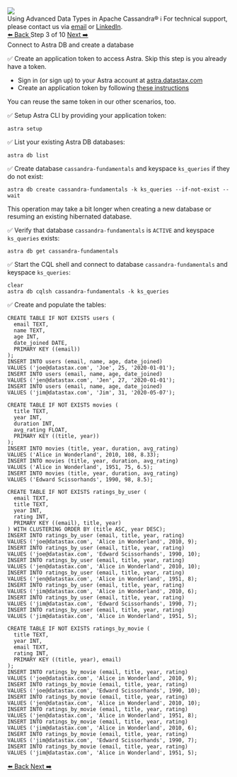 <!-- TOP -->
<div class="top">
  <img src="https://datastax-academy.github.io/katapod-shared-assets/images/ds-academy-logo.svg" />
  <div class="scenario-title-section">
    <span class="scenario-title">Using Advanced Data Types in Apache Cassandra®</span>
    <span class="scenario-subtitle">ℹ️ For technical support, please contact us via <a href="mailto:aleksandr.volochnev@datastax.com">email</a> or <a href="https://dtsx.io/aleks">LinkedIn</a>.</span>
  </div>
</div>

<!-- NAVIGATION -->
<div id="navigation-top" class="navigation-top">
 <a href='command:katapod.loadPage?[{"step":"step2-astra"}]' 
   class="btn btn-dark navigation-top-left">⬅️ Back
 </a>
<span class="step-count"> Step 3 of 10</span>
 <a href='command:katapod.loadPage?[{"step":"step4-astra"}]' 
    class="btn btn-dark navigation-top-right">Next ➡️
  </a>
</div>

<!-- CONTENT -->

<div class="step-title">Connect to Astra DB and create a database</div>

✅ Create an application token to access Astra. Skip this step is you already have a token.

<ul>
  <li>Sign in (or sign up) to your Astra account at <a href="https://astra.datastax.com" target="_blank">astra.datastax.com</a></li>
  <li>Create an application token by following <a href="https://awesome-astra.github.io/docs/pages/astra/create-token/" target="_blank">these instructions</a></li>
</ul>

You can reuse the same token in our other scenarios, too.

✅ Setup Astra CLI by providing your application token:
```
astra setup
```

✅ List your existing Astra DB databases:
```
astra db list
```

✅ Create database `cassandra-fundamentals` and keyspace `ks_queries` if they do not exist:
```
astra db create cassandra-fundamentals -k ks_queries --if-not-exist --wait
```

This operation may take a bit longer when creating a new database or resuming an existing hibernated database.

✅ Verify that database `cassandra-fundamentals` is `ACTIVE` and keyspace `ks_queries` exists:
```
astra db get cassandra-fundamentals
```

✅ Start the CQL shell and connect to database `cassandra-fundamentals` and keyspace `ks_queries`:
```
clear
astra db cqlsh cassandra-fundamentals -k ks_queries
```

✅ Create and populate the tables:
```
CREATE TABLE IF NOT EXISTS users (
  email TEXT,
  name TEXT,
  age INT,
  date_joined DATE,
  PRIMARY KEY ((email))
);
INSERT INTO users (email, name, age, date_joined) 
VALUES ('joe@datastax.com', 'Joe', 25, '2020-01-01');
INSERT INTO users (email, name, age, date_joined) 
VALUES ('jen@datastax.com', 'Jen', 27, '2020-01-01');
INSERT INTO users (email, name, age, date_joined) 
VALUES ('jim@datastax.com', 'Jim', 31, '2020-05-07');

CREATE TABLE IF NOT EXISTS movies (
  title TEXT,
  year INT,
  duration INT,
  avg_rating FLOAT,
  PRIMARY KEY ((title, year))
);
INSERT INTO movies (title, year, duration, avg_rating) 
VALUES ('Alice in Wonderland', 2010, 108, 8.33);
INSERT INTO movies (title, year, duration, avg_rating) 
VALUES ('Alice in Wonderland', 1951, 75, 6.5);
INSERT INTO movies (title, year, duration, avg_rating) 
VALUES ('Edward Scissorhands', 1990, 98, 8.5);

CREATE TABLE IF NOT EXISTS ratings_by_user (
  email TEXT,
  title TEXT,
  year INT,
  rating INT,
  PRIMARY KEY ((email), title, year)
) WITH CLUSTERING ORDER BY (title ASC, year DESC);
INSERT INTO ratings_by_user (email, title, year, rating) 
VALUES ('joe@datastax.com', 'Alice in Wonderland', 2010, 9);
INSERT INTO ratings_by_user (email, title, year, rating)  
VALUES ('joe@datastax.com', 'Edward Scissorhands', 1990, 10);
INSERT INTO ratings_by_user (email, title, year, rating) 
VALUES ('jen@datastax.com', 'Alice in Wonderland', 2010, 10);
INSERT INTO ratings_by_user (email, title, year, rating)  
VALUES ('jen@datastax.com', 'Alice in Wonderland', 1951, 8);
INSERT INTO ratings_by_user (email, title, year, rating) 
VALUES ('jim@datastax.com', 'Alice in Wonderland', 2010, 6);
INSERT INTO ratings_by_user (email, title, year, rating)  
VALUES ('jim@datastax.com', 'Edward Scissorhands', 1990, 7);
INSERT INTO ratings_by_user (email, title, year, rating)  
VALUES ('jim@datastax.com', 'Alice in Wonderland', 1951, 5);

CREATE TABLE IF NOT EXISTS ratings_by_movie (
  title TEXT,
  year INT,
  email TEXT,
  rating INT,
  PRIMARY KEY ((title, year), email)
);
INSERT INTO ratings_by_movie (email, title, year, rating) 
VALUES ('joe@datastax.com', 'Alice in Wonderland', 2010, 9);
INSERT INTO ratings_by_movie (email, title, year, rating)  
VALUES ('joe@datastax.com', 'Edward Scissorhands', 1990, 10);
INSERT INTO ratings_by_movie (email, title, year, rating) 
VALUES ('jen@datastax.com', 'Alice in Wonderland', 2010, 10);
INSERT INTO ratings_by_movie (email, title, year, rating)  
VALUES ('jen@datastax.com', 'Alice in Wonderland', 1951, 8);
INSERT INTO ratings_by_movie (email, title, year, rating) 
VALUES ('jim@datastax.com', 'Alice in Wonderland', 2010, 6);
INSERT INTO ratings_by_movie (email, title, year, rating)  
VALUES ('jim@datastax.com', 'Edward Scissorhands', 1990, 7);
INSERT INTO ratings_by_movie (email, title, year, rating)  
VALUES ('jim@datastax.com', 'Alice in Wonderland', 1951, 5);
```

<!-- NAVIGATION -->
<div id="navigation-bottom" class="navigation-bottom">
 <a href='command:katapod.loadPage?[{"step":"step2-astra"}]'
   class="btn btn-dark navigation-bottom-left">⬅️ Back
 </a>
 <a href='command:katapod.loadPage?[{"step":"step4-astra"}]'
    class="btn btn-dark navigation-bottom-right">Next ➡️
  </a>
</div>
